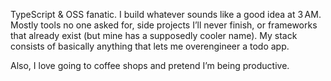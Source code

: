 TypeScript & OSS fanatic. I build whatever sounds like a good idea at 3 AM. Mostly tools no one asked for, side projects I’ll never finish, or frameworks that already exist (but mine has a supposedly cooler name). My stack consists of basically anything that lets me overengineer a todo app.

Also, I love going to coffee shops and pretend I’m being productive.
